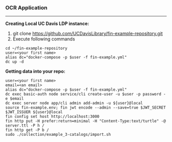 ### OCR Application
----
__Creating Local UC Davis LDP instance:__
1. git clone https://github.com/UCDavisLibrary/fin-example-repository.git
2. Execute following commands
```
cd ~/fin-example-repository
user=<your first name>
alias dc="docker-compose -p $user -f fin-example.yml"
dc up -d
```

__Getting data into your repo:__ 
```
user=<your first name>
email=<an email>
alias dc="docker-compose -p $user -f fin-example.yml"
dc exec basic-auth node service/cli create-user -u $user -p password -e $email
dc exec server node app/cli admin add-admin -u ${user}@local
source fin-example.env; fin jwt encode --admin --save=true $JWT_SECRET $JWT_ISSUER ${user}@local
fin config set host http://localhost:3000
fin http put -H prefer:return=minimal -H "Content-Type:text/turtle" -@ server.ttl -P h /
fin http get -P b /
sudo ./collection/example_3-catalogs/import.sh
```

